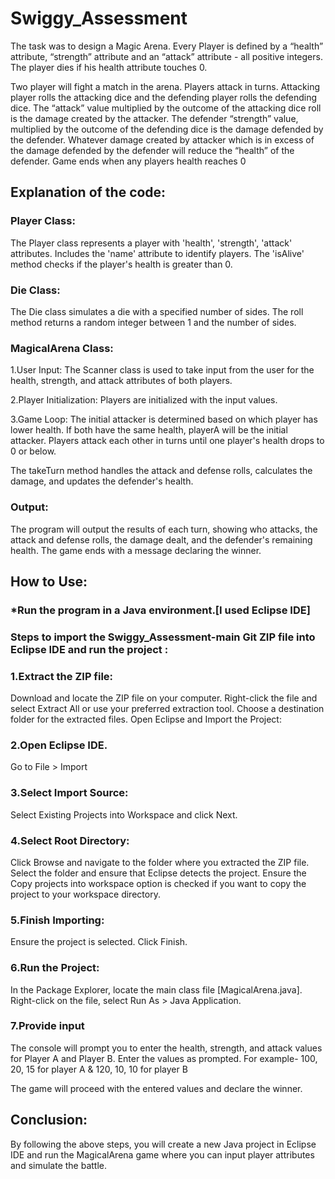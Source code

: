 # Swiggy_Assessment
The task was to design a Magic Arena. Every Player is defined by a “health” attribute, “strength” attribute and an “attack” attribute - all positive integers. The player dies if his health attribute touches 0. 

Two player will fight a match in the arena. Players attack in turns. Attacking player rolls the attacking dice and the defending player rolls the defending dice. The “attack”  value multiplied by the outcome of the  attacking dice roll is the damage created by the attacker. The defender “strength” value, multiplied by the outcome of the defending dice is the damage defended by the defender. Whatever damage created by attacker which is in excess of the damage defended by the defender will reduce the “health” of the defender. Game ends when any players health reaches 0

## Explanation of the code:

### Player Class:

The Player class represents a player with 'health', 'strength', 'attack' attributes.
Includes the 'name' attribute to identify players.
The 'isAlive' method checks if the player's health is greater than 0.

### Die Class:

The Die class simulates a die with a specified number of sides.
The roll method returns a random integer between 1 and the number of sides.

### MagicalArena Class:

1.User Input: The Scanner class is used to take input from the user for the health, strength, and attack attributes of both players.

2.Player Initialization: Players are initialized with the input values.

3.Game Loop: The initial attacker is determined based on which player has lower health. If both have the same health, playerA will be the initial attacker.
Players attack each other in turns until one player's health drops to 0 or below.


The takeTurn method handles the attack and defense rolls, calculates the damage, and updates the defender's health.


### Output:

The program will output the results of each turn, showing who attacks, the attack and defense rolls, the damage dealt, and the defender's remaining health.
The game ends with a message declaring the winner.

## How to Use:

### *Run the program in a Java environment.[I used Eclipse IDE]

### Steps to import the Swiggy_Assessment-main Git ZIP file into Eclipse IDE and run the project :


### 1.Extract the ZIP file:

Download and locate the ZIP file on your computer.
Right-click the file and select Extract All or use your preferred extraction tool.
Choose a destination folder for the extracted files.
Open Eclipse and Import the Project:

### 2.Open Eclipse IDE.
Go to File > Import

### 3.Select Import Source:

Select Existing Projects into Workspace and click Next.

### 4.Select Root Directory:

Click Browse and navigate to the folder where you extracted the ZIP file.
Select the folder and ensure that Eclipse detects the project.
Ensure the Copy projects into workspace option is checked if you want to copy the project to your workspace directory.

### 5.Finish Importing:

Ensure the project is selected.
Click Finish.

### 6.Run the Project:

In the Package Explorer, locate the main class file [MagicalArena.java].
Right-click on the file, select Run As > Java Application.

### 7.Provide input 
The console will prompt you to enter the health, strength, and attack values for Player A and Player B.
Enter the values as prompted.
For example- 100, 20, 15 for player A & 120, 10, 10 for player B

The game will proceed with the entered values and declare the winner.


## Conclusion:

By following the above steps, you will create a new Java project in Eclipse IDE and run the MagicalArena game where you can input player attributes and simulate the battle.

